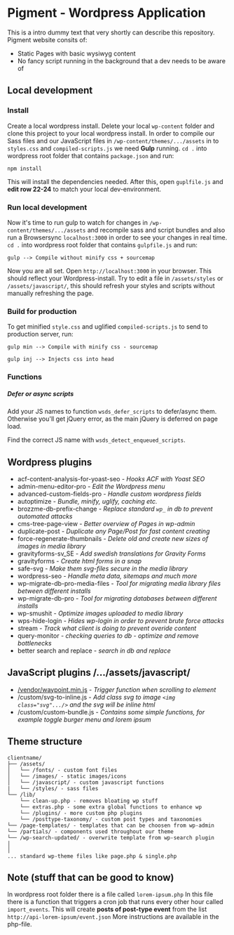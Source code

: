 # Pigment - Wordpress Application
This is a intro dummy text that very shortly can describe this repository. Pigment website consits of: 
* Static Pages with basic wysiwyg content
* No fancy script running in the background that a dev needs to be aware of

## Local development
### Install
Create a local wordpress install. Delete your local `wp-content` folder and clone this project to your local wordpress install. In order to compile our Sass files and our JavaScript files in `/wp-content/themes/.../assets` in to `styles.css` and `compiled-scripts.js` we need **Gulp** running. `cd .` into wordpress root folder that contains `package.json` and run:
```
npm install 
```
This will install the dependencies needed. After this, open `guplfile.js` and **edit row 22-24** to match your local dev-environment.

### Run local development
Now it's time to run gulp to watch for changes in `/wp-content/themes/.../assets` and recompile sass and script bundles and also run a Browsersync `localhost:3000`  in order to see your changes in real time. `cd .` into wordpress root folder that contains `gulpfile.js` and run:

```
gulp --> Compile without minify css + sourcemap
```

Now you are all set. Open `http://localhost:3000` in your browser. This should reflect your Wordpress-install. Try to edit a file in `/assets/styles` or `/assets/javascript/`, this should refresh your styles and scripts without manually refreshing the page.

### Build for production
To get minified `style.css` and uglified `compiled-scripts.js` to send to production server, run:
```
gulp min --> Compile with minify css - sourcemap
```
```
gulp inj --> Injects css into head
```

### Functions

##### Defer or async scripts

Add your JS names to function ```wsds_defer_scripts``` to defer/async them. Otherwise you'll get jQuery error, as the main jQuery is deferred on page load.

Find the correct JS name with ```wsds_detect_enqueued_scripts```.

## Wordpress plugins
* acf-content-analysis-for-yoast-seo - *Hooks ACF with Yoast SEO*
* admin-menu-editor-pro - *Edit the Wordpress menu*
* advanced-custom-fields-pro - *Handle custom wordpress fields*
* autoptimize - *Bundle, minify, uglify, caching etc.* 
* brozzme-db-prefix-change - *Replace standard `wp_` in db to prevent automated attacks*
* cms-tree-page-view - *Better overview of Pages in wp-admin* 
* duplicate-post - *Duplicate any Page/Post for fast content creating* 
* force-regenerate-thumbnails - *Delete old and create new sizes of images in media library* 
* gravityforms-sv_SE - *Add swedish translations for Gravity Forms*
* gravityforms - *Create html forms in a snap*
* safe-svg - *Make them svg-files secure in the media library* 
* wordpress-seo - *Handle meta data, sitemaps and much more*
* wp-migrate-db-pro-media-files - *Tool for migrating media library files between different installs*
* wp-migrate-db-pro - *Tool for migrating databases between different installs*
* wp-smushit - *Optimize images uploaded to media library* 
* wps-hide-login - *Hides wp-login in order to prevent brute force attacks*  
* stream - *Track what client is doing to prevent overide content*  
* query-monitor - *checking queries to db - optimize and remove bottlenecks*
* better search and replace - *search in db and replace*

## JavaScript plugins /.../assets/javascript/
* [/vendor/waypoint.min.js](http://imakewebthings.com/waypoints/) - *Trigger function when scrolling to element* 
* /custom/svg-to-inline.js - *Add class svg to image `<img class="svg".../>` and the svg will be inline html*
* /custom/custom-bundle.js - *Contains some simple functions, for example toggle burger menu and lorem ipsum*

## Theme structure
```
clientname/
├── /assets/
│   └── /fonts/ - custom font files
│   └── /images/ - static images/icons
│   └── /javascript/ - custom javascript functions
|   └── /styles/ - sass files
└── /lib/
    └── clean-up.php - removes bloating wp stuff
    └── extras.php - some extra global functions to enhance wp 
    └── /plugins/ - more custom php plugins
    └── /posttype-taxonomy/ - custom post types and taxonomies
└── /page-templates/ - templates that can be choosen from wp-admin
└── /partials/ - components used throughout our theme
└── /wp-search-updated/ - overwrite template from wp-search plugin
│
│
... standard wp-theme files like page.php & single.php
```
 

## Note (stuff that can be good to know)
In wordpress root folder there is a file called `lorem-ipsum.php` In this file there is a function that triggers a cron job that runs every other hour called `import_events`. This will create **posts of post-type event** from the list `http://api-lorem-ipsum/event.json` More instructions are available in the php-file.
